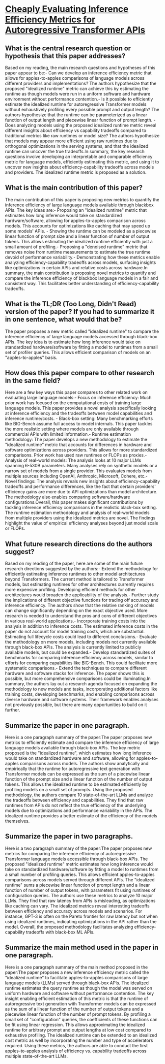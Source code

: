# [Cheaply Evaluating Inference Efficiency Metrics for Autoregressive   Transformer APIs](https://arxiv.org/abs/2305.02440)

## What is the central research question or hypothesis that this paper addresses?

Based on my reading, the main research questions and hypotheses of this paper appear to be:- Can we develop an inference efficiency metric that allows for apples-to-apples comparisons of language models across different providers and implementations? The authors hypothesize that the proposed "idealized runtime" metric can achieve this by estimating the runtime as though models were run in a uniform software and hardware environment without performance contention.- Is it possible to efficiently estimate the idealized runtime for autoregressive Transformer models without exhaustively profiling every possible prompt and output length? The authors hypothesize that the runtime can be parameterized as a linear function of output length and piecewise linear function of prompt length. - Does analyzing models using the proposed idealized runtime metric reveal different insights about efficiency vs capability tradeoffs compared to traditional metrics like raw runtimes or model size? The authors hypothesize that models may appear more efficient using raw runtimes due to orthogonal optimizations in the serving systems, and that the idealized runtime can uncover the true tradeoffs.In summary, the key research questions involve developing an interpretable and comparable efficiency metric for language models, efficiently estimating this metric, and using it to uncover new insights about efficiency-capability tradeoffs across models and providers. The idealized runtime metric is proposed as a solution.


## What is the main contribution of this paper?

The main contribution of this paper is proposing new metrics to quantify the inference efficiency of large language models available through blackbox APIs. The key ideas are:- Proposing an "idealized runtime" metric that estimates how long inference would take on standardized hardware/software, allowing for apples-to-apples comparison across models. This accounts for optimizations like caching that may speed up some models' APIs. - Showing the runtime can be modeled as a piecewise linear function of prompt size and a linear function of number of output tokens. This allows estimating the idealized runtime efficiently with just a small amount of profiling.- Proposing a "denoised runtime" metric that removes noise from runtime measurements to estimate the true runtime devoid of performance variability.- Demonstrating how these metrics enable analyzing efficiency-capability tradeoffs across models, surfacing insights like optimizations in certain APIs and relative costs across hardware.In summary, the main contribution is proposing novel metrics to quantify and compare the inference efficiency of blackbox language models in a fair and consistent way. This facilitates better understanding of efficiency-capability tradeoffs.


## What is the TL;DR (Too Long, Didn't Read) version of the paper? If you had to summarize it in one sentence, what would that be?

The paper proposes a new metric called "idealized runtime" to compare the inference efficiency of large language models accessed through black-box APIs. The key idea is to estimate how long inference would take on standardized hardware/software by fitting a model to runtimes from a small set of profiler queries. This allows efficient comparison of models on an "apples-to-apples" basis.


## How does this paper compare to other research in the same field?

Here are a few key ways this paper compares to other related work on evaluating large language models:- Focus on inference efficiency: Much prior work has focused on the computational costs of training large language models. This paper provides a novel analysis specifically looking at inference efficiency and the tradeoffs between model capabilities and inference runtime/costs. - Black-box setting: Many benchmarking efforts like BIG-Bench assume full access to model internals. This paper tackles the more realistic setting where models are only available through commercial APIs with limited information.- Runtime estimation methodology: The paper develops a new methodology to estimate the "idealized runtime" metric that accounts for differences in hardware and software optimizations across providers. This allows for more standardized comparisons. Prior work has used raw runtimes or FLOPs as proxies.- Analysis of real-world models: The analysis looks at 10 major LLMs spanning 6-530B parameters. Many analyses rely on synthetic models or a narrow set of models from a single provider. This evaluates models from multiple sources including OpenAI, Anthropic, Microsoft, Cohere, etc.- Novel findings: The analysis reveals new insights about efficiency-capability tradeoffs and performance differences, like the fact that certain providers' efficiency gains are more due to API optimizations than model architecture. The methodology also enables comparing software/hardware configurations.Overall, this paper makes significant contributions by tackling inference efficiency comparisons in the realistic black-box setting. The runtime estimation methodology and analysis of real-world models from multiple providers using the idealized metrics are novel. The findings highlight the value of empirical efficiency analyses beyond just model scale or FLOPs.


## What future research directions do the authors suggest?

Based on my reading of the paper, here are some of the main future research directions suggested by the authors:- Extend the methodology for efficiently estimating inference runtimes to other model architectures beyond Transformers. The current method is tailored to Transformer models, but estimating runtimes for other architectures currently requires more expensive profiling. Developing efficient methods for other architectures would broaden the applicability of the analysis.- Further study the implications of different objective functions for trading off accuracy and inference efficiency. The authors show that the relative ranking of models can change significantly depending on the exact objective used. More research is needed to understand the pros and cons of different objectives in various real-world applications.- Incorporate training costs into the analysis in addition to inference costs. The estimated inference costs in the paper do not account for model training costs, which are substantial. Estimating full lifecycle costs could lead to different conclusions.- Evaluate the methodology on more models, including models not currently available through black-box APIs. The analysis is currently limited to publicly available models, but could be expanded.- Develop standardized suites of benchmarks for comparing inference efficiency across models, similar to efforts for comparing capabilities like BIG-Bench. This could facilitate more systematic comparisons.- Extend the techniques to compare different hardware and software stacks for inference. The paper shows this is possible, but more comprehensive comparisons could be illuminating.In summary, the authors lay out a research agenda focused on expanding the methodology to new models and tasks, incorporating additional factors like training costs, developing benchmarks, and enabling comparisons across diverse hardware and software systems. Their framework enables analyses not previously possible, but there are many opportunities to build on it further.


## Summarize the paper in one paragraph.

Here is a one paragraph summary of the paper:The paper proposes new metrics to efficiently estimate and compare the inference efficiency of large language models available through black-box APIs. The key metric proposed is the "idealized runtime", which estimates how long inference would take on standardized hardware and software, allowing for apples-to-apples comparisons across models. The authors show analytically and empirically that the runtime for autoregressive text generation with Transformer models can be expressed as the sum of a piecewise linear function of the prompt size and a linear function of the number of output tokens. This allows the idealized runtime to be estimated efficiently by profiling models on a small set of prompts. Using the proposed methodology, the authors compare 10 state-of-the-art LLMs and analyze the tradeoffs between efficiency and capabilities. They find that raw runtimes from APIs do not reflect the true efficiency of the underlying models due to optimizations and performance variability in the APIs. The idealized runtime provides a better estimate of the efficiency of the models themselves.


## Summarize the paper in two paragraphs.

Here is a two paragraph summary of the paper:The paper proposes new metrics for comparing the inference efficiency of autoregressive Transformer language models accessible through black-box APIs. The proposed "idealized runtime" metric estimates how long inference would take on standardized hardware/software by fitting a model to runtimes from a small number of profiling queries. This allows efficient apples-to-apples comparisons across models served through different APIs. The "idealized runtime" sums a piecewise linear function of prompt length and a linear function of number of output tokens, with parameters fit using runtimes of configuration queries. The authors use these metrics to analyze 10 major LLMs. They find that raw latency from APIs is misleading, as optimizations like caching can vary. The idealized metrics reveal interesting tradeoffs between efficiency and accuracy across models and scenarios. For instance, GPT-3 is often on the Pareto frontier for raw latency but not when using idealized runtimes, indicating optimizations in the API rather than the model. Overall, the proposed methodology facilitates analyzing efficiency-capability tradeoffs with black-box ML APIs.


## Summarize the main method used in the paper in one paragraph.

Here is a one paragraph summary of the main method proposed in the paper:The paper proposes a new inference efficiency metric called the "idealized runtime" to facilitate apples-to-apples comparisons of large language models (LLMs) served through black-box APIs. The idealized runtime estimates the query runtime as though the model was served on uniform hardware and software without performance contention. The key insight enabling efficient estimation of this metric is that the runtime of autoregressive text generation with Transformer models can be expressed as the sum of a linear function of the number of output tokens and a piecewise linear function of the number of prompt tokens. By profiling a small set of "configuration" queries, the coefficients of these functions can be fit using linear regression. This allows approximating the idealized runtime for arbitrary prompt and output lengths at low cost compared to exhaustive profiling. The idealized runtime can be extended to an idealized cost metric as well by incorporating the number and type of accelerators required. Using these metrics, the authors are able to conduct the first apples-to-apples analysis of efficiency vs. capability tradeoffs across multiple state-of-the-art LLMs.
